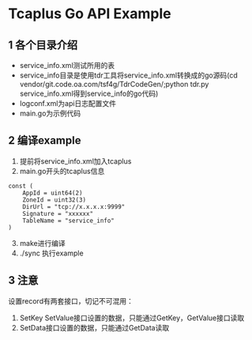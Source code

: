 # Tcaplus Go API Example

## 1 各个目录介绍
* service_info.xml测试所用的表
* service_info目录是使用tdr工具将service_info.xml转换成的go源码(cd vendor/git.code.oa.com/tsf4g/TdrCodeGen/;python tdr.py service_info.xml得到service_info的go代码)
* logconf.xml为api日志配置文件
* main.go为示例代码

## 2 编译example
1. 提前将service_info.xml加入tcaplus
2. main.go开头的tcaplus信息
```
const (
	AppId = uint64(2)
	ZoneId = uint32(3)
	DirUrl = "tcp://x.x.x.x:9999"
	Signature = "xxxxxx"
	TableName = "service_info"
)
```
3. make进行编译
4. ./sync 执行example

## 3 注意
设置record有两套接口，切记不可混用：
1. SetKey SetValue接口设置的数据，只能通过GetKey，GetValue接口读取
2. SetData接口设置的数据，只能通过GetData读取
